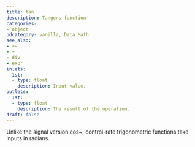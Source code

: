 ```yaml
---
title: tan
description: Tangens function
categories:
- object
pdcategory: vanilla, Data Math
see_also:
- +~
- +
- div
- expr
inlets:
  1st:
  - type: float
    description: Input value.
outlets:
  1st:
  - type: float
    description: The result of the operation.
draft: false
---
```

Unlike the signal version cos~, control-rate trigonometric functions take inputs in radians.
